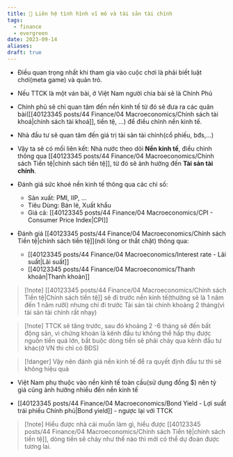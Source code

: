 ```yaml
---
title: 🌳 Liên hệ tình hình vĩ mô và tài sản tài chính
tags:
  - finance
  - evergreen
date: 2023-09-14
aliases: 
draft: true
---
```


- Điều quan trọng nhất khi tham gia vào cuộc chơi là phải biết luật chơi(meta game) và quản trò.
- Nếu TTCK là một ván bài, ở Việt Nam người chia bài sẽ là Chính Phủ
- Chính phủ sẽ chỉ quan tâm đến nền kinh tế từ đó sẽ đưa ra các quân bài([[40123345 posts/44 Finance/04 Macroeconomics/Chính sách tài khoá|chính sách tài khoá]],  tiền tệ, ...) để điều chỉnh nền kinh tế.
- Nhà đầu tư sẽ quan tâm đến giá trị tài sản tài chính(cổ phiếu, bđs,...)
- Vậy ta sẽ có mối liên kết: Nhà nước theo dõi **Nền kinh tế**, điều chỉnh thông qua [[40123345 posts/44 Finance/04 Macroeconomics/Chính sách Tiền tệ|chính sách tiền tệ]], từ đó sẽ ảnh hưởng đến **Tài sản tài chính**.

- Đánh giá sức khoẻ nền kinh tế thông qua các chỉ số:
	- Sản xuất: PMI, IIP, ...
	- Tiêu Dùng: Bán lẻ, Xuất khẩu
	- Giá cả: [[40123345 posts/44 Finance/04 Macroeconomics/CPI - Consumer Price Index|CPI]]

- Đánh giá [[40123345 posts/44 Finance/04 Macroeconomics/Chính sách Tiền tệ|chính sách tiền tệ]](nới lỏng or thắt chặt) thông qua:
	- [[40123345 posts/44 Finance/04 Macroeconomics/Interest rate - Lãi suất|Lãi suất]]
	- [[40123345 posts/44 Finance/04 Macroeconomics/Thanh khoản|Thanh khoản]]

> [!note] [[40123345 posts/44 Finance/04 Macroeconomics/Chính sách Tiền tệ|Chính sách tiền tệ]] sẽ đi trước nền kinh tế(thường sẽ là 1 năm đến 1 năm rưỡi) nhưng chỉ đi trước Tài sản tài chính khoảng 2 tháng(vì tài sản tài chính rất nhạy)

> [!note] TTCK sẽ tăng trước, sau đó khoảng 2 -6 tháng sẽ đến bất động sản, vì chứng khoán là kênh đầu tư không thể hấp thụ được nguồn tiền quá lớn, bắt buộc dòng tiền sẽ phải chảy qua kênh đầu tư khác(ở VN thì chỉ có BĐS)

> [!danger] Vậy nên đánh giá nền kinh tế để ra quyết định đầu tư thì sẽ không hiệu quả

- Việt Nam phụ thuộc vào nền kinh tế toàn cầu(sử dụng đồng $) nên tỷ giá cũng ảnh hưởng nhiều đến nền kinh tế

- [[40123345 posts/44 Finance/04 Macroeconomics/Bond Yield - Lợi suất trái phiếu Chính phủ|Bond yield]] - ngược lại với TTCK

> [!note] Hiểu được nhà cái muốn làm gì, hiểu được [[40123345 posts/44 Finance/04 Macroeconomics/Chính sách Tiền tệ|chính sách tiền tệ]], dòng tiền sẽ chảy như thế nào thì mới có thể dự đoán được tương lai.